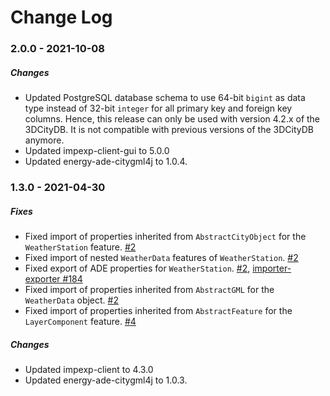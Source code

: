 Change Log
==========

### 2.0.0 - 2021-10-08

##### Changes
* Updated PostgreSQL database schema to use 64-bit `bigint` as data type instead of 32-bit `integer` for all 
  primary key and foreign key columns. Hence, this release can only be used with version 4.2.x of the 3DCityDB. 
  It is not compatible with previous versions of the 3DCityDB anymore.
* Updated impexp-client-gui to 5.0.0
* Updated energy-ade-citygml4j to 1.0.4.

### 1.3.0 - 2021-04-30

##### Fixes
* Fixed import of properties inherited from `AbstractCityObject` for the `WeatherStation` feature. [#2](https://github.com/3dcitydb/energy-ade-citydb/issues/2)
* Fixed import of nested `WeatherData` features of `WeatherStation`. [#2](https://github.com/3dcitydb/energy-ade-citydb/issues/2)
* Fixed export of ADE properties for `WeatherStation`. [#2](https://github.com/3dcitydb/energy-ade-citydb/issues/2), [importer-exporter #184](https://github.com/3dcitydb/importer-exporter/pull/184)
* Fixed import of properties inherited from `AbstractGML` for the `WeatherData` object. [#2](https://github.com/3dcitydb/energy-ade-citydb/issues/2)
* Fixed import of properties inherited from `AbstractFeature` for the `LayerComponent` feature. [#4](https://github.com/3dcitydb/energy-ade-citydb/issues/4)

##### Changes
* Updated impexp-client to 4.3.0
* Updated energy-ade-citygml4j to 1.0.3.